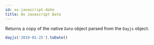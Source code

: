 ```yaml
---
id: as-javascript-date
title: As Javascript Date 
---
```


Returns a copy of the native `Date` object parsed from the `Dayjs` object.

```js
dayjs('2019-01-25').toDate()
```